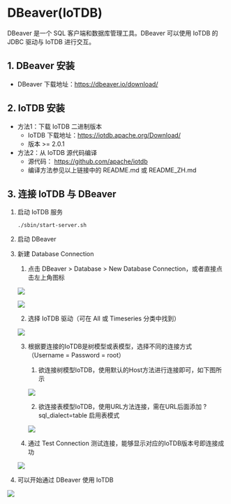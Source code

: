 <!--

    Licensed to the Apache Software Foundation (ASF) under one
    or more contributor license agreements.  See the NOTICE file
    distributed with this work for additional information
    regarding copyright ownership.  The ASF licenses this file
    to you under the Apache License, Version 2.0 (the
    "License"); you may not use this file except in compliance
    with the License.  You may obtain a copy of the License at
    
        http://www.apache.org/licenses/LICENSE-2.0
    
    Unless required by applicable law or agreed to in writing,
    software distributed under the License is distributed on an
    "AS IS" BASIS, WITHOUT WARRANTIES OR CONDITIONS OF ANY
    KIND, either express or implied.  See the License for the
    specific language governing permissions and limitations
    under the License.

-->

# DBeaver(IoTDB)

DBeaver 是一个 SQL 客户端和数据库管理工具。DBeaver 可以使用 IoTDB 的 JDBC 驱动与 IoTDB 进行交互。

## 1. DBeaver 安装

* DBeaver 下载地址：https://dbeaver.io/download/

## 2. IoTDB 安装

* 方法1：下载 IoTDB 二进制版本
  * IoTDB 下载地址：https://iotdb.apache.org/Download/
  * 版本 >= 2.0.1
* 方法2：从 IoTDB 源代码编译
  * 源代码： https://github.com/apache/iotdb
  * 编译方法参见以上链接中的 README.md 或 README_ZH.md

## 3. 连接 IoTDB 与 DBeaver

1. 启动 IoTDB 服务

   ```shell
   ./sbin/start-server.sh
   ```
2. 启动 DBeaver

3. 新建 Database Connection

   1. 点击 DBeaver > Database > New Database Connection，或者直接点击左上角图标

   ![](/img/table-dbeaver-1.png)

   ![](/img/table-dbeaver-2.png)
   
   2. 选择 IoTDB 驱动（可在 All 或 Timeseries 分类中找到）

   ![](/img/table-dbeaver-3.png)

   3. 根据要连接的IoTDB是树模型或表模型，选择不同的连接方式（Username = Password = root）

       1. 欲连接树模型IoTDB，使用默认的Host方法进行连接即可，如下图所示

       ![](/img/table-dbeaver-4.png)

       2. 欲连接表模型IoTDB，使用URL方法连接，需在URL后面添加 ?sql_dialect=table 启用表模式

      ![](/img/table-dbeaver-5.png)

   4. 通过 Test Connection 测试连接，能够显示对应的IoTDB版本号即连接成功

   ![](/img/table-dbeaver-6.png)

4. 可以开始通过 DBeaver 使用 IoTDB

![](/img/table-dbeaver-7.png)